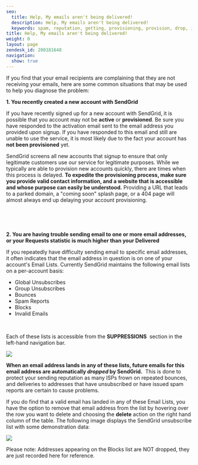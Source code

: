 ```yaml
---
seo:
  title: Help, My emails aren't being delivered!
  description: Help, My emails aren't being delivered!
  keywords: spam, reputation, getting, provisioning, provision, drop, inbox, email, out, report, client, bounce, invalid, deliverability, not, delivered, today, problem, delivery, clarification, complain
title: Help, My emails aren't being delivered!
weight: 0
layout: page
zendesk_id: 200181648
navigation:
  show: true
---
```


If you find that your email recipients are complaining that they are not receiving your emails, here are some common situations that may be used to help you diagnose the problem:

**1. You recently created a new account with SendGrid**

If you have recently signed up for a new account with SendGrid, it is possible that you account may not be **active** or **provisioned**. Be sure you have responded to the activation email sent to the email address you provided upon signup. If you have responded to this email and still are unable to use the service, it is most likely due to the fact your account has **not been provisioned** yet.

SendGrid screens all new accounts that signup to ensure that only legitimate customers use our service for legitimate purposes. While we typically are able to provision new accounts quickly, there are times when this process is delayed. **To expedite the provisioning process, make sure you provide valid contact information, and a website that is accessible and whose purpose can easily be understood.** Providing a URL that leads to a parked domain, a "coming soon" splash page, or a 404 page will almost always end up delaying your account provisioning.

&nbsp;

&nbsp;

**2. You are having trouble sending email to one or more email addresses, or your Requests statistic is much higher than your Delivered**

If you repeatedly have difficulty sending email to specific email addresses, it often indicates that the email address in question is on one of your account's Email Lists. Currently SendGrid maintains the following email lists on a per-account basis:

- Global Unsubscribes
- Group Unsubscribes
- Bounces
- Spam Reports
- Blocks
- Invalid Emails

&nbsp;

Each of these lists is accessible from the **SUPPRESSIONS** &nbsp;section in the left-hand navigation bar.

![]({{root_url}}/images/supressions.png)

**When an email address lands in any of these lists, future emails for this email address are automatically _dropped_ by SendGrid.** &nbsp;This is done to protect your sending reputation as many ISPs frown on repeated bounces, and deliveries to addresses that have unsubscribed or have issued spam reports are certain to cause problems.

If you do find that a valid email has landed in any of these Email Lists, you have the option to remove that email address from the list by hovering over the row you want to delete and choosing the **delete** action on the right hand column of the table. The following image displays the SendGrid unsubscribe list with some demonstration data:

![]({{root_url}}/images/Cursor_and_SendGrid.png)

Please note: Addresses appearing on the Blocks list are NOT dropped, they are just recorded here for reference.

